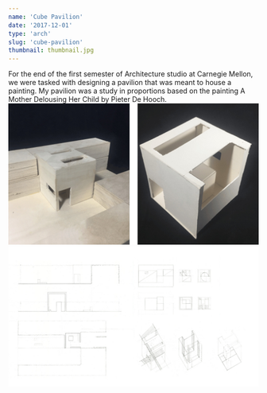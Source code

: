 ```yaml
---
name: 'Cube Pavilion'
date: '2017-12-01'
type: 'arch'
slug: 'cube-pavilion'
thumbnail: thumbnail.jpg 
---
```


For the end of the first semester of Architecture studio at Carnegie Mellon, we were tasked with designing a pavilion that was meant to house a painting. My pavilion was a study in proportions based on the painting A Mother Delousing Her Child by Pieter De Hooch.
![Models](models.jpg)
![Drawings](analysis.jpg)
